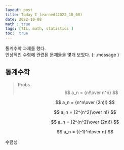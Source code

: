 ```yaml
---
layout: post
title: Today I learned(2022_10_08)
date: 2022-10-08
math : true
tags: [TIL, math, statistics ]
toc:  true
---
```

통계수학 과제를 했다.<br/>
인상적인 수렴에 관련된 문제들을 몇개 보았다.
{: .message }

## 통계수학


> Probs
$$
a_n = {n!\over n^n}
$$


$$
a_n = {n^n\over (2n)!}
$$


$$
a_n = {2^{n^2}\over n!}
$$


$$
a_n = {2^{n^2}\over (2n)!}
$$


$$
a_n = {(-1)^n\over n}
$$

수렴성
